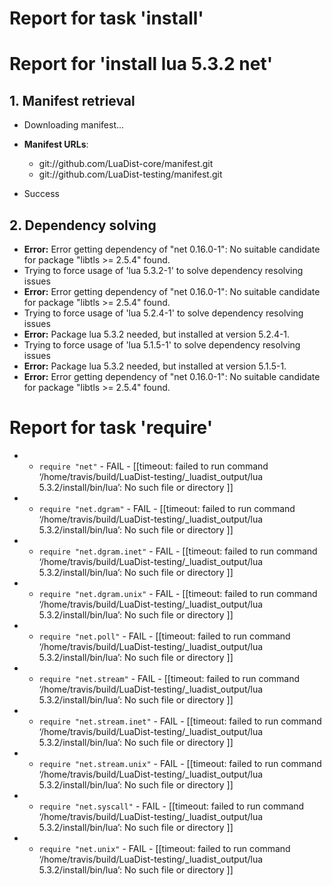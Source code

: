 # Report for task 'install'

# Report for 'install lua 5.3.2 net'


## 1. Manifest retrieval

- Downloading manifest...

- **Manifest URLs**:
    - git://github.com/LuaDist-core/manifest.git
    - git://github.com/LuaDist-testing/manifest.git
- Success

## 2. Dependency solving

- **Error:** Error getting dependency of "net 0.16.0-1": No suitable candidate for package "libtls >= 2.5.4" found.
- Trying to force usage of 'lua 5.3.2-1' to solve dependency resolving issues
- **Error:** Error getting dependency of "net 0.16.0-1": No suitable candidate for package "libtls >= 2.5.4" found.
- Trying to force usage of 'lua 5.2.4-1' to solve dependency resolving issues
- **Error:** Package lua 5.3.2 needed, but installed at version 5.2.4-1.
- Trying to force usage of 'lua 5.1.5-1' to solve dependency resolving issues
- **Error:** Package lua 5.3.2 needed, but installed at version 5.1.5-1.
- **Error:** Error getting dependency of "net 0.16.0-1": No suitable candidate for package "libtls >= 2.5.4" found.

# Report for task 'require'

 -  - `require "net"` - FAIL - [[timeout: failed to run command ‘/home/travis/build/LuaDist-testing/_luadist_output/lua 5.3.2/install/bin/lua’: No such file or directory
]]
 -  - `require "net.dgram"` - FAIL - [[timeout: failed to run command ‘/home/travis/build/LuaDist-testing/_luadist_output/lua 5.3.2/install/bin/lua’: No such file or directory
]]
 -  - `require "net.dgram.inet"` - FAIL - [[timeout: failed to run command ‘/home/travis/build/LuaDist-testing/_luadist_output/lua 5.3.2/install/bin/lua’: No such file or directory
]]
 -  - `require "net.dgram.unix"` - FAIL - [[timeout: failed to run command ‘/home/travis/build/LuaDist-testing/_luadist_output/lua 5.3.2/install/bin/lua’: No such file or directory
]]
 -  - `require "net.poll"` - FAIL - [[timeout: failed to run command ‘/home/travis/build/LuaDist-testing/_luadist_output/lua 5.3.2/install/bin/lua’: No such file or directory
]]
 -  - `require "net.stream"` - FAIL - [[timeout: failed to run command ‘/home/travis/build/LuaDist-testing/_luadist_output/lua 5.3.2/install/bin/lua’: No such file or directory
]]
 -  - `require "net.stream.inet"` - FAIL - [[timeout: failed to run command ‘/home/travis/build/LuaDist-testing/_luadist_output/lua 5.3.2/install/bin/lua’: No such file or directory
]]
 -  - `require "net.stream.unix"` - FAIL - [[timeout: failed to run command ‘/home/travis/build/LuaDist-testing/_luadist_output/lua 5.3.2/install/bin/lua’: No such file or directory
]]
 -  - `require "net.syscall"` - FAIL - [[timeout: failed to run command ‘/home/travis/build/LuaDist-testing/_luadist_output/lua 5.3.2/install/bin/lua’: No such file or directory
]]
 -  - `require "net.unix"` - FAIL - [[timeout: failed to run command ‘/home/travis/build/LuaDist-testing/_luadist_output/lua 5.3.2/install/bin/lua’: No such file or directory
]]

